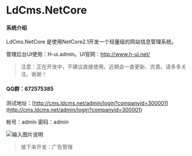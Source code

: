 # LdCms.NetCore

#### 系统介绍
LdCms.NetCore 是使用NetCore2.1开发一个轻量级的网站信息管理系统。

管理后台UI使用：H-ui.admin。UI官网：http://www.h-ui.net/

> 注意：正在开发中，不建议直接使用，近期会一直更新、完善。请多多关注。谢谢！

#### QQ群：672575385

测试地址：[http://cms.ldcms.net/admin/login?companyid=300001](http://cms.ldcms.net/admin/login?companyid=300001)

帐号：admin
密码：admin


![输入图片说明](https://images.gitee.com/uploads/images/2019/0402/123418_aad9d91b_1201395.png "QQ图片20190402123336.png")

> 接下来开发：广告管理

